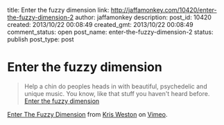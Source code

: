 title: Enter the fuzzy dimension
link: http://jaffamonkey.com/10420/enter-the-fuzzy-dimension-2
author: jaffamonkey
description: 
post_id: 10420
created: 2013/10/22 00:08:49
created_gmt: 2013/10/22 00:08:49
comment_status: open
post_name: enter-the-fuzzy-dimension-2
status: publish
post_type: post

# Enter the fuzzy dimension

> Help a chin do peoples heads in with beautiful, psychedelic and unique music. You know, like that stuff you haven't heard before. [Enter the fuzzy dimension](https://krisweston.com)

[Enter The Fuzzy Dimension](http://vimeo.com/76215124) from [Kris Weston](http://vimeo.com/user21553629) on [Vimeo](https://vimeo.com).